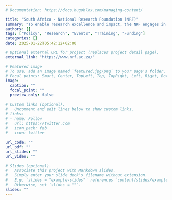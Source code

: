 ```yaml
---
# Documentation: https://docs.hugoblox.com/managing-content/

title: "South Africa - National Research Foundation (NRF)" 
summary: "To enable research excellence and impact, the NRF engages in and manages mutually beneficial strategic partnerships with local, and international bodies for the benefit of all South Africans and global science."
authors: []
tags: ["Policy", "Research", "Events", "Training", "Funding"]
categories: []
date: 2025-01-22T05:42:12+02:00

# Optional external URL for project (replaces project detail page).
external_link: "https://www.nrf.ac.za/"

# Featured image
# To use, add an image named `featured.jpg/png` to your page's folder.
# Focal points: Smart, Center, TopLeft, Top, TopRight, Left, Right, BottomLeft, Bottom, BottomRight.
image:
  caption: ""
  focal_point: ""
  preview_only: false

# Custom links (optional).
#   Uncomment and edit lines below to show custom links.
# links:
# - name: Follow
#   url: https://twitter.com
#   icon_pack: fab
#   icon: twitter

url_code: ""
url_pdf: ""
url_slides: ""
url_video: ""

# Slides (optional).
#   Associate this project with Markdown slides.
#   Simply enter your slide deck's filename without extension.
#   E.g. `slides = "example-slides"` references `content/slides/example-slides.md`.
#   Otherwise, set `slides = ""`.
slides: ""
---
```

